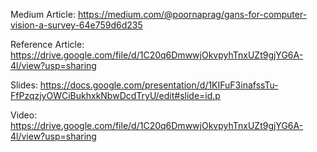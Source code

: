 Medium Article: https://medium.com/@poornaprag/gans-for-computer-vision-a-survey-64e759d6d235

Reference Article: https://drive.google.com/file/d/1C20q6DmwwjOkvpyhTnxUZt9gjYG6A-4l/view?usp=sharing

Slides: https://docs.google.com/presentation/d/1KIFuF3inafssTu-FfPzqzjyOWCiBukhxkNbwDcdTryU/edit#slide=id.p

Video: https://drive.google.com/file/d/1C20q6DmwwjOkvpyhTnxUZt9gjYG6A-4l/view?usp=sharing
